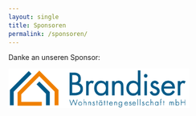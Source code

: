 ```yaml
---
layout: single
title: Sponsoren
permalink: /sponsoren/
---
```


Danke an unseren Sponsor:

<p class="text-center">
  <a href="https://bws-wohnen.de" target="_blank" rel="noopener">
    <img src="/assets/images/bws-logo.png" alt="Brandiser Wohnstättengesellschaft mbH" style="max-width: 360px; height: auto;"/>
  </a>
</p>


